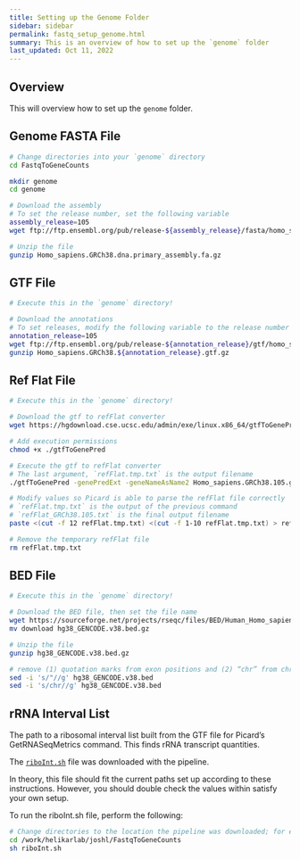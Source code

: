```yaml
---
title: Setting up the Genome Folder
sidebar: sidebar
permalink: fastq_setup_genome.html
summary: This is an overview of how to set up the `genome` folder
last_updated: Oct 11, 2022
---
```


## Overview
This will overview how to set up the `genome` folder.

## Genome FASTA File
```bash
# Change directories into your `genome` directory
cd FastqToGeneCounts

mkdir genome
cd genome

# Download the assembly
# To set the release number, set the following variable
assembly_release=105
wget ftp://ftp.ensembl.org/pub/release-${assembly_release}/fasta/homo_sapiens/dna/Homo_sapiens.GRCh38.dna.primary_assembly.fa.gz

# Unzip the file
gunzip Homo_sapiens.GRCh38.dna.primary_assembly.fa.gz
```

## GTF File
```bash
# Execute this in the `genome` directory!

# Download the annotations
# To set releases, modify the following variable to the release number
annotation_release=105
wget ftp://ftp.ensembl.org/pub/release-${annotation_release}/gtf/homo_sapiens/Homo_sapiens.GRCh38.${annotation_release}.gtf.gz
gunzip Homo_sapiens.GRCh38.${annotation_release}.gtf.gz
```

## Ref Flat File
```bash
# Execute this in the `genome` directory!

# Download the gtf to refFlat converter
wget https://hgdownload.cse.ucsc.edu/admin/exe/linux.x86_64/gtfToGenePred

# Add execution permissions
chmod +x ./gtfToGenePred

# Execute the gtf to refFlat converter
# The last argument, `refFlat.tmp.txt` is the output filename
./gtfToGenePred -genePredExt -geneNameAsName2 Homo_sapiens.GRCh38.105.gtf refFlat.tmp.txt

# Modify values so Picard is able to parse the refFlat file correctly
# `refFlat.tmp.txt` is the output of the previous command
# `refFlat_GRCh38.105.txt` is the final output filename
paste <(cut -f 12 refFlat.tmp.txt) <(cut -f 1-10 refFlat.tmp.txt) > refFlat_GRCh38.105.txt

# Remove the temporary refFlat file
rm refFlat.tmp.txt
```

## BED File
```bash
# Execute this in the `genome` directory!

# Download the BED file, then set the file name
wget https://sourceforge.net/projects/rseqc/files/BED/Human_Homo_sapiens/hg38_GENCODE.v38.bed.gz/download
mv download hg38_GENCODE.v38.bed.gz

# Unzip the file
gunzip hg38_GENCODE.v38.bed.gz

# remove (1) quotation marks from exon positions and (2) “chr” from chromosome indices
sed -i 's/"//g' hg38_GENCODE.v38.bed
sed -i 's/chr//g' hg38_GENCODE.v38.bed
```

## rRNA Interval List
The path to a ribosomal interval list built from the GTF file for Picard’s GetRNASeqMetrics command. This finds rRNA transcript quantities.

The [`riboInt.sh`](https://github.com/HelikarLab/FastqToGeneCounts/blob/436b87c7f40278e918c0ea4b42180243bb84b1d7/riboInt.sh) file was downloaded with the pipeline.

In theory, this file should fit the current paths set up according to these instructions. However, you should double check the values within satisfy your own setup.

To run the riboInt.sh file, perform the following:

```bash
# Change directories to the location the pipeline was downloaded; for example:
cd /work/helikarlab/joshl/FastqToGeneCounts
sh riboInt.sh
```
